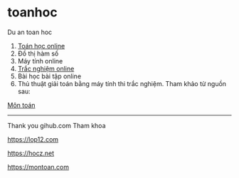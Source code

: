 toanhoc
=======

Du an toan hoc
1. [Toán học online](https://booktoan.com)
2. Đồ thị hàm số
3. Máy tính online
4. [Trắc nghiệm online](https://hoctracnghiem.com)
5. Bài học bài tập online
6. Thủ thuật giải toán bằng máy tính thi trắc nghiệm.
Tham khảo từ nguồn sau:

[Môn toán](https://hocgiai.com/mon-toan)

*********************

Thank you gihub.com
Tham khoa

https://lop12.com

https://hocz.net

https://montoan.com


